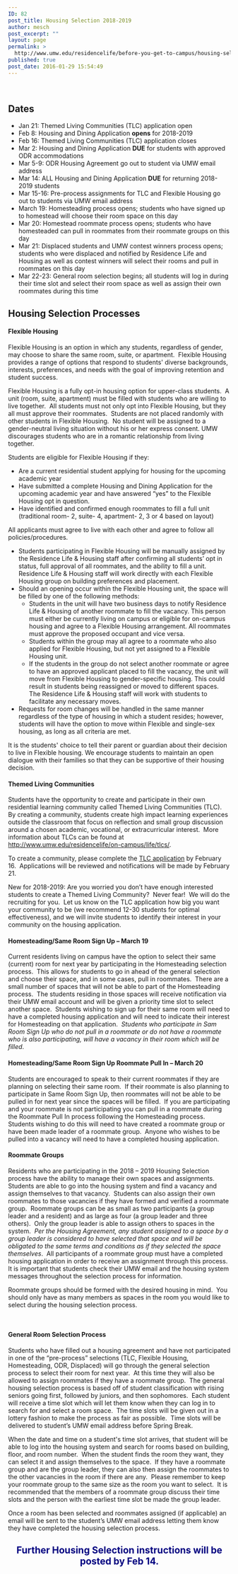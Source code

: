 ```yaml
---
ID: 82
post_title: Housing Selection 2018-2019
author: mesch
post_excerpt: ""
layout: page
permalink: >
  http://www.umw.edu/residencelife/before-you-get-to-campus/housing-selection/
published: true
post_date: 2016-01-29 15:54:49
---
```

&nbsp;
<h2>Dates</h2>
<ul>
 	<li>Jan 21: Themed Living Communities (TLC) application open</li>
 	<li>Feb 8: Housing and Dining Application <strong>opens</strong> for 2018-2019</li>
 	<li>Feb 16: Themed Living Communities (TLC) application closes</li>
 	<li>Mar 2: Housing and Dining Application <strong>DUE</strong> for students with approved ODR accommodations</li>
 	<li>Mar 5-9: ODR Housing Agreement go out to student via UMW email address</li>
 	<li>Mar 14: ALL Housing and Dining Application <strong>DUE</strong> for returning 2018-2019 students</li>
 	<li>Mar 15-16: Pre-process assignments for TLC and Flexible Housing go out to students via UMW email address</li>
 	<li>March 19: Homesteading process opens; students who have signed up to homestead will choose their room space on this day</li>
 	<li>Mar 20: Homestead roommate process opens; students who have homesteaded can pull in roommates from their roommate groups on this day</li>
 	<li>Mar 21: Displaced students and UMW contest winners process opens; students who were displaced and notified by Residence Life and Housing as well as contest winners will select their rooms and pull in roommates on this day</li>
 	<li>Mar 22-23: General room selection begins; all students will log in during their time slot and select their room space as well as assign their own roommates during this time</li>
</ul>
<h2>Housing Selection Processes</h2>
<h4>Flexible Housing</h4>
Flexible Housing is an option in which any students, regardless of gender, may choose to share the same room, suite, or apartment.  Flexible Housing provides a range of options that respond to students' diverse backgrounds, interests, preferences, and needs with the goal of improving retention and student success.

Flexible Housing is a fully opt-in housing option for upper-class students.  A unit (room, suite, apartment) must be filled with students who are willing to live together.  All students must not only opt into Flexible Housing, but they all must approve their roommates.  Students are not placed randomly with other students in Flexible Housing.  No student will be assigned to a gender-neutral living situation without his or her express consent. UMW discourages students who are in a romantic relationship from living together.

Students are eligible for Flexible Housing if they:
<ul>
 	<li>Are a current residential student applying for housing for the upcoming academic year</li>
 	<li>Have submitted a complete Housing and Dining Application for the upcoming academic year and have answered “yes” to the Flexible Housing opt in question.</li>
 	<li>Have identified and confirmed enough roommates to fill a full unit (traditional room- 2, suite- 4, apartment- 2, 3 or 4 based on layout)</li>
</ul>
All applicants must agree to live with each other and agree to follow all policies/procedures.
<ul>
 	<li>Students participating in Flexible Housing will be manually assigned by the Residence Life &amp; Housing staff after confirming all students’ opt in status, full approval of all roommates, and the ability to fill a unit. Residence Life &amp; Housing staff will work directly with each Flexible Housing group on building preferences and placement.</li>
 	<li>Should an opening occur within the Flexible Housing unit, the space will be filled by one of the following methods:
<ul>
 	<li>Students in the unit will have two business days to notify Residence Life &amp; Housing of another roommate to fill the vacancy. This person must either be currently living on campus or eligible for on-campus housing and agree to a Flexible Housing arrangement. All roommates must approve the proposed occupant and vice versa.</li>
 	<li>Students within the group may all agree to a roommate who also applied for Flexible Housing, but not yet assigned to a Flexible Housing unit.</li>
 	<li>If the students in the group do not select another roommate or agree to have an approved applicant placed to fill the vacancy, the unit will move from Flexible Housing to gender-specific housing. This could result in students being reassigned or moved to different spaces. The Residence Life &amp; Housing staff will work with students to facilitate any necessary moves.</li>
</ul>
</li>
 	<li>Requests for room changes will be handled in the same manner regardless of the type of housing in which a student resides; however, students will have the option to move within Flexible and single-sex housing, as long as all criteria are met.</li>
</ul>
It is the students' choice to tell their parent or guardian about their decision to live in Flexible housing. We encourage students to maintain an open dialogue with their families so that they can be supportive of their housing decision.
<h4>Themed Living Communities</h4>
Students have the opportunity to create and participate in their own residential learning community called Themed Living Communities (TLC).  By creating a community, students create high impact learning experiences outside the classroom that focus on reflection and small group discussion around a chosen academic, vocational, or extracurricular interest.  More information about TLCs can be found at <a href="http://www.umw.edu/residencelife/on-campus/life/tlcs/">http://www.umw.edu/residencelife/on-campus/life/tlcs/</a>.

To create a community, please complete the <a href="https://orgsync.com/59554/forms/166472">TLC application</a> by February 16.  Applications will be reviewed and notifications will be made by February 21.

New for 2018-2019: Are you worried you don’t have enough interested students to create a Themed Living Community?  Never fear!  We will do the recruiting for you.  Let us know on the TLC application how big you want your community to be (we recommend 12-30 students for optimal effectiveness), and we will invite students to identify their interest in your community on the housing application.
<h4>Homesteading/Same Room Sign Up – March 19</h4>
Current residents living on campus have the option to select their same (current) room for next year by participating in the Homesteading selection process.  This allows for students to go in ahead of the general selection and choose their space, and in some cases, pull in roommates.  There are a small number of spaces that will not be able to part of the Homesteading process.  The students residing in those spaces will receive notification via their UMW email account and will be given a priority time slot to select another space.  Students wishing to sign up for their same room will need to have a completed housing application and will need to indicate their interest for Homesteading on that application.  <em>Students who participate in Sam Room Sign Up who do not pull in a roommate or do not have a roommate who is also participating, will have a vacancy in their room which will be filled</em>.
<h4>Homesteading/Same Room Sign Up Roommate Pull In – March 20</h4>
Students are encouraged to speak to their current roommates if they are planning on selecting their same room.  If their roommate is also planning to participate in Same Room Sign Up, then roommates will not be able to be pulled in for next year since the spaces will be filled.  If you are participating and your roommate is not participating you can pull in a roommate during the Roommate Pull In process following the Homesteading process.  Students wishing to do this will need to have created a roommate group or have been made leader of a roommate group.  Anyone who wishes to be pulled into a vacancy will need to have a completed housing application. <strong> </strong>
<h4>Roommate Groups</h4>
Residents who are participating in the 2018 – 2019 Housing Selection process have the ability to manage their own spaces and assignments.  Students are able to go into the housing system and find a vacancy and assign themselves to that vacancy.  Students can also assign their own roommates to those vacancies if they have formed and verified a roommate group.  Roommate groups can be as small as two participants (a group leader and a resident) and as large as four (a group leader and three others).  Only the group leader is able to assign others to spaces in the system.  <em>Per the Housing Agreement, any student assigned to a space by a group leader is considered to have selected that space and will be obligated to the same terms and conditions as if they selected the space themselves</em>.  All participants of a roommate group must have a completed housing application in order to receive an assignment through this process.  It is important that students check their UMW email and the housing system messages throughout the selection process for information.

Roommate groups should be formed with the desired housing in mind.  You should only have as many members as spaces in the room you would like to select during the housing selection process.

&nbsp;
<h4>General Room Selection Process</h4>
Students who have filled out a housing agreement and have not participated in one of the “pre-process” selections (TLC, Flexible Housing, Homesteading, ODR, Displaced) will go through the general selection process to select their room for next year.  At this time they will also be allowed to assign roommates if they have a roommate group.  The general housing selection process is based off of student classification with rising seniors going first, followed by juniors, and then sophomores.  Each student will receive a time slot which will let them know when they can log in to search for and select a room space.  The time slots will be given out in a lottery fashion to make the process as fair as possible.  Time slots will be delivered to student’s UMW email address before Spring Break.

When the date and time on a student's time slot arrives, that student will be able to log into the housing system and search for rooms based on building, floor, and room number.  When the student finds the room they want, they can select it and assign themselves to the space.  If they have a roommate group and are the group leader, they can also then assign the roommates to the other vacancies in the room if there are any.  Please remember to keep your roommate group to the same size as the room you want to select.  It is recommended that the members of a roommate group discuss their time slots and the person with the earliest time slot be made the group leader.

Once a room has been selected and roommates assigned (if applicable) an email will be sent to the student’s UMW email address letting them know they have completed the housing selection process.
<h2></h2>
<h2 style="text-align: center"><span style="color: #000080">Further Housing Selection instructions will be posted by Feb 14.</span></h2>